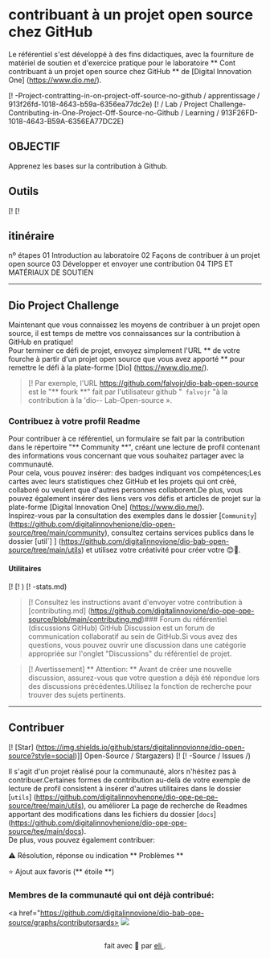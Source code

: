 <h1>
<a href = souffle
<img align = "Center" width = "40px" src = "https://hermes.digitalinnovation.one/assets/diome/logo-minimized.png"> </a>
<span> contribuant à un projet open source chez GitHub </span>
</h1>

Le référentiel s'est développé à des fins didactiques, avec la fourniture de matériel de soutien et d'exercice pratique pour le laboratoire ** Cont contribuant à un projet open source chez GitHub ** de [Digital Innovation One] (https://www.dio.me/).

[! -Project-contratting-in-on-project-off-source-no-github / apprentissage / 913f26fd-1018-4643-b59a-6356ea77dc2e)
[! / Lab / Project Challenge-Contributing-in-One-Project-Off-Source-no-Github / Learning / 913F26FD-1018-4643-B59A-6356EA77DC2E)

## OBJECTIF
Apprenez les bases sur la contribution à Github.

## Outils
[!
[!

## itinéraire
<ballage>
<Thead>
<Tr align = "Left">
<hh> nº </h>
<hh> étapes </h>
</tr>
</thEad>
<tBody align = "Left">
<tr>
<td> 01 </td>
<TD> Introduction au laboratoire </td>
</tr>
<tr>
<td> 02 </td>
<TD> Façons de contribuer à un projet open source </td>
</tr>
<tr>
<td> 03 </td>
<TD> Développer et envoyer une contribution </td>
</tr>
<tr>
<td> 04 </td>
<TD> TIPS ET MATÉRIAUX DE SOUTIEN </TD>
</tr>
</tbody>
</ Table>

---
## Dio Project Challenge
Maintenant que vous connaissez les moyens de contribuer à un projet open source, il est temps de mettre vos connaissances sur la contribution à GitHub en pratique!<br>
Pour terminer ce défi de projet, envoyez simplement l'URL ** de votre fourche à partir d'un projet open source que vous avez apporté ** pour remettre le défi à la plate-forme [Dio] (https://www.dio.me/).

> [!
> Par exemple, l'URL https://github.com/falvojr/dio-bab-open-source est le "** fourk **" fait par l'utilisateur github "` falvojr` "à la contribution à la 'dio-- Lab-Open-source ».

### Contribuez à votre profil Readme
Pour contribuer à ce référentiel, un formulaire se fait par la contribution dans le répertoire "** Community **", créant une lecture de profil contenant des informations vous concernant que vous souhaitez partager avec la communauté.<br>
Pour cela, vous pouvez insérer: des badges indiquant vos compétences;Les cartes avec leurs statistiques chez GitHub et les projets qui ont créé, collaboré ou veulent que d'autres personnes collaborent.De plus, vous pouvez également insérer des liens vers vos défis et articles de projet sur la plate-forme [Digital Innovation One] (https://www.dio.me/).<br>
Inspirez-vous par la consultation des exemples dans le dossier [`Community`] (https://github.com/digitalinnovhenione/dio-open-source/tree/main/community), consultez certains services publics dans le dossier [util`] ] (https://github.com/digitalinnovione/dio-bab-open-source/tree/main/utils) et utilisez votre créativité pour créer votre 😊💙.

#### Utilitaires

[!
[! )
[! -stats.md)

> [!
> Consultez les instructions avant d'envoyer votre contribution à [contributing.md] (https://github.com/digitalinnovione/dio-ope-ope-source/blob/main/contributing.md)### Forum du référentiel (discussions GitHub)
GitHub Discussion est un forum de communication collaboratif au sein de GitHub.Si vous avez des questions, vous pouvez ouvrir une discussion dans une catégorie appropriée sur l'onglet "Discussions" du référentiel de projet.

> [! Avertissement]
> ** Attention: ** Avant de créer une nouvelle discussion, assurez-vous que votre question a déjà été répondue lors des discussions précédentes.Utilisez la fonction de recherche pour trouver des sujets pertinents.

---

## Contribuer
[! [Star] (https://img.shields.io/github/stars/digitalinnovionne/dio-open-source?style=social)]] Open-Source / Stargazers)
[!
[! -Source / Issues /)

Il s'agit d'un projet réalisé pour la communauté, alors n'hésitez pas à contribuer.Certaines formes de contribution au-delà de votre exemple de lecture de profil consistent à insérer d'autres utilitaires dans le dossier [`utils`] (https://github.com/digitalinnovhenone/dio-ope-pe-pe-source/tree/main/utils), ou améliorer La page de recherche de Readmes apportant des modifications dans les fichiers du dossier [`docs`] (https://github.com/digitalinnovhenione/dio-ope-ope-source/tee/main/docs).<br>
De plus, vous pouvez également contribuer:

⚠️ Résolution, réponse ou indication ** Problèmes **

⭐ Ajout aux favoris (** étoile **)

### Membres de la communauté qui ont déjà contribué:
<a href="https://github.com/digitalinnovione/dio-bab-ope-source/graphs/contributorsards>
<Img src = "https://contrib.rocks/image?repo=digitalinnovionone/dio-Lab-open-source" />
</a>

##
<div align = "Center"> fait avec 💙 par <a href="https://github.com/elidianaandrade"> eli </a>.